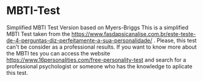 # MBTI-Test
Simplified MBTI Test Version based on Myers-Briggs
This is a simplified MBTI Test taken from the https://www.fasdapsicanalise.com.br/este-teste-de-4-perguntas-diz-perfeitamente-a-sua-personalidade/ .
Please, this test can't be consider as a professional results. If you want to know more about the MBTI tes you can access the website https://www.16personalities.com/free-personality-test and search for a professional psychologist or someone who has the knowledge to aplicate this test.

